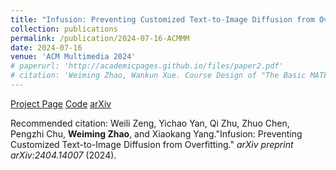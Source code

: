 ```yaml
---
title: "Infusion: Preventing Customized Text-to-Image Diffusion from Overfitting"
collection: publications
permalink: /publication/2024-07-16-ACMMM
date: 2024-07-16
venue: 'ACM Multimedia 2024'
# paperurl: 'http://academicpages.github.io/files/paper2.pdf'
# citation: 'Weiming Zhao, Wankun Xue. Course Design of "The Basic MATLAB Practice" for Non-Computer-Science Students, Contemporary Education Research and Teaching Practice 2021.09: 38-39'
---
```


[Project Page](https://zwl666666.github.io/infusion/) [Code](https://github.com/zwl666666/infusion) [arXiv](https://arxiv.org/abs/2404.14007)


Recommended citation: Weili Zeng, Yichao Yan, Qi Zhu, Zhuo Chen,  Pengzhi Chu,  **Weiming Zhao**, and Xiaokang Yang."Infusion: Preventing Customized Text-to-Image Diffusion from Overfitting." *arXiv preprint arXiv:2404.14007* (2024).
